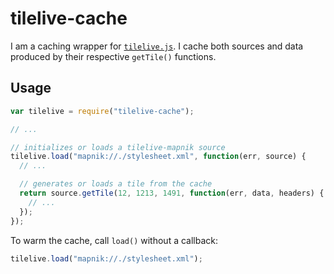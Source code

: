 # tilelive-cache

I am a caching wrapper for
[`tilelive.js`](https://github.com/mapbox/tilelive.js). I cache both sources
and data produced by their respective `getTile()` functions.

## Usage

```javascript
var tilelive = require("tilelive-cache");

// ...

// initializes or loads a tilelive-mapnik source
tilelive.load("mapnik://./stylesheet.xml", function(err, source) {
  // ...

  // generates or loads a tile from the cache
  return source.getTile(12, 1213, 1491, function(err, data, headers) {
    // ...
  });
});
```

To warm the cache, call `load()` without a callback:

```javascript
tilelive.load("mapnik://./stylesheet.xml");
```
